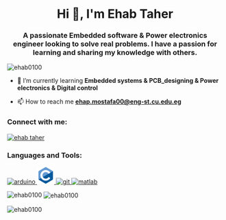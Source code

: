 <h1 align="center">Hi 👋, I'm Ehab Taher</h1>
<h3 align="center">A passionate Embedded software & Power electronics engineer looking to solve real problems. I have a passion for learning and sharing my knowledge with others. </h3>

<p align="left"> <img src="https://komarev.com/ghpvc/?username=ehab0100&label=Profile%20views&color=0e75b6&style=flat" alt="ehab0100" /> </p>

- 🌱 I’m currently learning **Embedded systems & PCB_designing & Power electronics & Digital control**

- 📫 How to reach me **ehap.mostafa00@eng-st.cu.edu.eg**

<h3 align="left">Connect with me:</h3>
<p align="left">
<a href="https://fb.com/ehab taher" target="blank"><img align="center" src="https://raw.githubusercontent.com/rahuldkjain/github-profile-readme-generator/master/src/images/icons/Social/facebook.svg" alt="ehab taher" height="30" width="40" /></a>
</p>

<h3 align="left">Languages and Tools:</h3>
<p align="left"> <a href="https://www.arduino.cc/" target="_blank" rel="noreferrer"> <img src="https://cdn.worldvectorlogo.com/logos/arduino-1.svg" alt="arduino" width="40" height="40"/> </a> <a href="https://www.cprogramming.com/" target="_blank" rel="noreferrer"> <img src="https://raw.githubusercontent.com/devicons/devicon/master/icons/c/c-original.svg" alt="c" width="40" height="40"/> </a> <a href="https://git-scm.com/" target="_blank" rel="noreferrer"> <img src="https://www.vectorlogo.zone/logos/git-scm/git-scm-icon.svg" alt="git" width="40" height="40"/> </a> <a href="https://www.mathworks.com/" target="_blank" rel="noreferrer"> <img src="https://upload.wikimedia.org/wikipedia/commons/2/21/Matlab_Logo.png" alt="matlab" width="40" height="40"/> </a> </p>

<p><img align="left" src="https://github-readme-stats.vercel.app/api/top-langs?username=ehab0100&show_icons=true&locale=en&layout=compact" alt="ehab0100" /></p>

<p>&nbsp;<img align="center" src="https://github-readme-stats.vercel.app/api?username=ehab0100&show_icons=true&locale=en" alt="ehab0100" /></p>

<p><img align="center" src="https://github-readme-streak-stats.herokuapp.com/?user=ehab0100&" alt="ehab0100" /></p>
